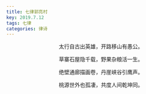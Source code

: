```yaml
---
title: 七律郭亮村
key: 2019.7.12
tags: 七律
categories: 律诗
---
```


<p align="center">太行自古出英雄，开路移山有愚公。
</p>
<p align="center">草寨石屋隐千载，野果杂粮活一生。
</p>
<p align="center">绝壁通廊描画卷，丹崖峡谷引鹰声。
</p>
<p align="center">桃源世外也孤凄，共度人间乾坤同。
</p>
<p align="center"></br>
</p>
